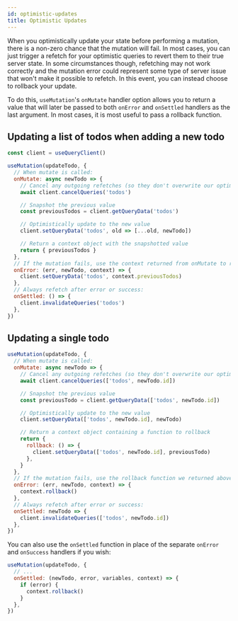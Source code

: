 ```yaml
---
id: optimistic-updates
title: Optimistic Updates
---
```


When you optimistically update your state before performing a mutation, there is a non-zero chance that the mutation will fail. In most cases, you can just trigger a refetch for your optimistic queries to revert them to their true server state. In some circumstances though, refetching may not work correctly and the mutation error could represent some type of server issue that won't make it possible to refetch. In this event, you can instead choose to rollback your update.

To do this, `useMutation`'s `onMutate` handler option allows you to return a value that will later be passed to both `onError` and `onSettled` handlers as the last argument. In most cases, it is most useful to pass a rollback function.

## Updating a list of todos when adding a new todo

```js
const client = useQueryClient()

useMutation(updateTodo, {
  // When mutate is called:
  onMutate: async newTodo => {
    // Cancel any outgoing refetches (so they don't overwrite our optimistic update)
    await client.cancelQueries('todos')

    // Snapshot the previous value
    const previousTodos = client.getQueryData('todos')

    // Optimistically update to the new value
    client.setQueryData('todos', old => [...old, newTodo])

    // Return a context object with the snapshotted value
    return { previousTodos }
  },
  // If the mutation fails, use the context returned from onMutate to roll back
  onError: (err, newTodo, context) => {
    client.setQueryData('todos', context.previousTodos)
  },
  // Always refetch after error or success:
  onSettled: () => {
    client.invalidateQueries('todos')
  },
})
```

## Updating a single todo

```js
useMutation(updateTodo, {
  // When mutate is called:
  onMutate: async newTodo => {
    // Cancel any outgoing refetches (so they don't overwrite our optimistic update)
    await client.cancelQueries(['todos', newTodo.id])

    // Snapshot the previous value
    const previousTodo = client.getQueryData(['todos', newTodo.id])

    // Optimistically update to the new value
    client.setQueryData(['todos', newTodo.id], newTodo)

    // Return a context object containing a function to rollback
    return {
      rollback: () => {
        client.setQueryData(['todos', newTodo.id], previousTodo)
      },
    }
  },
  // If the mutation fails, use the rollback function we returned above
  onError: (err, newTodo, context) => {
    context.rollback()
  },
  // Always refetch after error or success:
  onSettled: newTodo => {
    client.invalidateQueries(['todos', newTodo.id])
  },
})
```

You can also use the `onSettled` function in place of the separate `onError` and `onSuccess` handlers if you wish:

```js
useMutation(updateTodo, {
  // ...
  onSettled: (newTodo, error, variables, context) => {
    if (error) {
      context.rollback()
    }
  },
})
```

